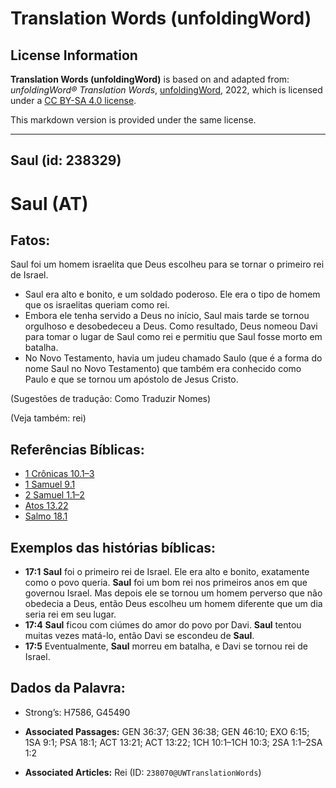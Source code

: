 # Translation Words (unfoldingWord)

## License Information

**Translation Words (unfoldingWord)** is based on and adapted from: _unfoldingWord® Translation Words_, [unfoldingWord](https://unfoldingword.org/utw), 2022, which is licensed under a [CC BY-SA 4.0 license](https://creativecommons.org/licenses/by-sa/4.0/legalcode.en).

This markdown version is provided under the same license.



--------------------------------

## Saul (id: 238329)

Saul (AT)
=========

Fatos:
------

Saul foi um homem israelita que Deus escolheu para se tornar o primeiro rei de Israel.

* Saul era alto e bonito, e um soldado poderoso. Ele era o tipo de homem que os israelitas queriam como rei.
* Embora ele tenha servido a Deus no início, Saul mais tarde se tornou orgulhoso e desobedeceu a Deus. Como resultado, Deus nomeou Davi para tomar o lugar de Saul como rei e permitiu que Saul fosse morto em batalha.
* No Novo Testamento, havia um judeu chamado Saulo (que é a forma do nome Saul no Novo Testamento) que também era conhecido como Paulo e que se tornou um apóstolo de Jesus Cristo.

(Sugestões de tradução: Como Traduzir Nomes)

(Veja também: rei)

Referências Bíblicas:
---------------------

* [1 Crônicas 10\.1–3](https://ref.ly/1Chr10:1-1Chr10:3)
* [1 Samuel 9\.1](https://ref.ly/1Sam9:1)
* [2 Samuel 1\.1–2](https://ref.ly/2Sam1:1-2Sam1:2)
* [Atos 13\.22](https://ref.ly/Acts13:22)
* [Salmo 18\.1](https://ref.ly/Ps18:1)

Exemplos das histórias bíblicas:
--------------------------------

* **17:1** **Saul** foi o primeiro rei de Israel. Ele era alto e bonito, exatamente como o povo queria. **Saul** foi um bom rei nos primeiros anos em que governou Israel. Mas depois ele se tornou um homem perverso que não obedecia a Deus, então Deus escolheu um homem diferente que um dia seria rei em seu lugar.
* **17:4** **Saul** ficou com ciúmes do amor do povo por Davi. **Saul** tentou muitas vezes matá\-lo, então Davi se escondeu de **Saul**.
* **17:5** Eventualmente, **Saul** morreu em batalha, e Davi se tornou rei de Israel.

Dados da Palavra:
-----------------

* Strong’s: H7586, G45490

* **Associated Passages:** GEN 36:37; GEN 36:38; GEN 46:10; EXO 6:15; 1SA 9:1; PSA 18:1; ACT 13:21; ACT 13:22; 1CH 10:1–1CH 10:3; 2SA 1:1–2SA 1:2
* **Associated Articles:** Rei (ID: `238070@UWTranslationWords`)

